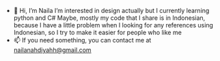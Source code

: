 - 👋 Hi, I’m Naila
I’m interested in design actually but I currently learning python and C#
Maybe, mostly my code that I share is in Indonesian, because I have a little problem when I looking for any references using Indonesian, so I try to make it easier for people who like me
- 📫 If you need something, you can contact me at nailanahdiyahh@gmail.com

<!--- - 💞️ I’m looking to collaborate on ...
nailanahdiyah/nailanahdiyah is a ✨ special ✨ repository because its `README.md` (this file) appears on your GitHub profile.
You can click the Preview link to take a look at your changes.
--->
